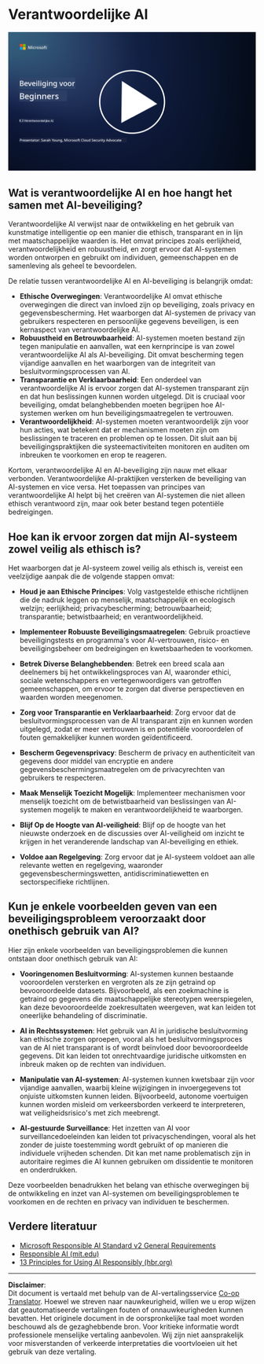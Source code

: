<!--
CO_OP_TRANSLATOR_METADATA:
{
  "original_hash": "5e9775ee91bde7d44577891d5f11c4c5",
  "translation_date": "2025-09-04T00:06:12+00:00",
  "source_file": "8.3 Responsible AI.md",
  "language_code": "nl"
}
-->
# Verantwoordelijke AI

[![Bekijk de video](../../translated_images/8-3_placeholder.9a5623e020ef9751bfd82c06e3014edc976e2b2dc6ac5836571e63873a3c28b4.nl.png)](https://learn-video.azurefd.net/vod/player?id=b7517901-8f81-4475-b586-385a361c51e8)

## Wat is verantwoordelijke AI en hoe hangt het samen met AI-beveiliging?

Verantwoordelijke AI verwijst naar de ontwikkeling en het gebruik van kunstmatige intelligentie op een manier die ethisch, transparant en in lijn met maatschappelijke waarden is. Het omvat principes zoals eerlijkheid, verantwoordelijkheid en robuustheid, en zorgt ervoor dat AI-systemen worden ontworpen en gebruikt om individuen, gemeenschappen en de samenleving als geheel te bevoordelen.

De relatie tussen verantwoordelijke AI en AI-beveiliging is belangrijk omdat:

-   **Ethische Overwegingen**: Verantwoordelijke AI omvat ethische overwegingen die direct van invloed zijn op beveiliging, zoals privacy en gegevensbescherming. Het waarborgen dat AI-systemen de privacy van gebruikers respecteren en persoonlijke gegevens beveiligen, is een kernaspect van verantwoordelijke AI.
-   **Robuustheid en Betrouwbaarheid**: AI-systemen moeten bestand zijn tegen manipulatie en aanvallen, wat een kernprincipe is van zowel verantwoordelijke AI als AI-beveiliging. Dit omvat bescherming tegen vijandige aanvallen en het waarborgen van de integriteit van besluitvormingsprocessen van AI.
-   **Transparantie en Verklaarbaarheid**: Een onderdeel van verantwoordelijke AI is ervoor zorgen dat AI-systemen transparant zijn en dat hun beslissingen kunnen worden uitgelegd. Dit is cruciaal voor beveiliging, omdat belanghebbenden moeten begrijpen hoe AI-systemen werken om hun beveiligingsmaatregelen te vertrouwen.
-   **Verantwoordelijkheid**: AI-systemen moeten verantwoordelijk zijn voor hun acties, wat betekent dat er mechanismen moeten zijn om beslissingen te traceren en problemen op te lossen. Dit sluit aan bij beveiligingspraktijken die systeemactiviteiten monitoren en auditen om inbreuken te voorkomen en erop te reageren.

Kortom, verantwoordelijke AI en AI-beveiliging zijn nauw met elkaar verbonden. Verantwoordelijke AI-praktijken versterken de beveiliging van AI-systemen en vice versa. Het toepassen van principes van verantwoordelijke AI helpt bij het creëren van AI-systemen die niet alleen ethisch verantwoord zijn, maar ook beter bestand tegen potentiële bedreigingen.

## Hoe kan ik ervoor zorgen dat mijn AI-systeem zowel veilig als ethisch is?

Het waarborgen dat je AI-systeem zowel veilig als ethisch is, vereist een veelzijdige aanpak die de volgende stappen omvat:

- **Houd je aan Ethische Principes**: Volg vastgestelde ethische richtlijnen die de nadruk leggen op menselijk, maatschappelijk en ecologisch welzijn; eerlijkheid; privacybescherming; betrouwbaarheid; transparantie; betwistbaarheid; en verantwoordelijkheid.

- **Implementeer Robuuste Beveiligingsmaatregelen**: Gebruik proactieve beveiligingstests en programma's voor AI-vertrouwen, risico- en beveiligingsbeheer om bedreigingen en kwetsbaarheden te voorkomen.

- **Betrek Diverse Belanghebbenden**: Betrek een breed scala aan deelnemers bij het ontwikkelingsproces van AI, waaronder ethici, sociale wetenschappers en vertegenwoordigers van getroffen gemeenschappen, om ervoor te zorgen dat diverse perspectieven en waarden worden meegenomen.

- **Zorg voor Transparantie en Verklaarbaarheid**: Zorg ervoor dat de besluitvormingsprocessen van de AI transparant zijn en kunnen worden uitgelegd, zodat er meer vertrouwen is en potentiële vooroordelen of fouten gemakkelijker kunnen worden geïdentificeerd.

- **Bescherm Gegevensprivacy**: Bescherm de privacy en authenticiteit van gegevens door middel van encryptie en andere gegevensbeschermingsmaatregelen om de privacyrechten van gebruikers te respecteren.

- **Maak Menselijk Toezicht Mogelijk**: Implementeer mechanismen voor menselijk toezicht om de betwistbaarheid van beslissingen van AI-systemen mogelijk te maken en verantwoordelijkheid te waarborgen.

- **Blijf Op de Hoogte van AI-veiligheid**: Blijf op de hoogte van het nieuwste onderzoek en de discussies over AI-veiligheid om inzicht te krijgen in het veranderende landschap van AI-beveiliging en ethiek.

- **Voldoe aan Regelgeving**: Zorg ervoor dat je AI-systeem voldoet aan alle relevante wetten en regelgeving, waaronder gegevensbeschermingswetten, antidiscriminatiewetten en sectorspecifieke richtlijnen.

## Kun je enkele voorbeelden geven van een beveiligingsprobleem veroorzaakt door onethisch gebruik van AI?

Hier zijn enkele voorbeelden van beveiligingsproblemen die kunnen ontstaan door onethisch gebruik van AI:

- **Vooringenomen Besluitvorming**: AI-systemen kunnen bestaande vooroordelen versterken en vergroten als ze zijn getraind op bevooroordeelde datasets. Bijvoorbeeld, als een zoekmachine is getraind op gegevens die maatschappelijke stereotypen weerspiegelen, kan deze bevooroordeelde zoekresultaten weergeven, wat kan leiden tot oneerlijke behandeling of discriminatie.

- **AI in Rechtssystemen**: Het gebruik van AI in juridische besluitvorming kan ethische zorgen oproepen, vooral als het besluitvormingsproces van de AI niet transparant is of wordt beïnvloed door bevooroordeelde gegevens. Dit kan leiden tot onrechtvaardige juridische uitkomsten en inbreuk maken op de rechten van individuen.

- **Manipulatie van AI-systemen**: AI-systemen kunnen kwetsbaar zijn voor vijandige aanvallen, waarbij kleine wijzigingen in invoergegevens tot onjuiste uitkomsten kunnen leiden. Bijvoorbeeld, autonome voertuigen kunnen worden misleid om verkeersborden verkeerd te interpreteren, wat veiligheidsrisico's met zich meebrengt.

- **AI-gestuurde Surveillance**: Het inzetten van AI voor surveillancedoeleinden kan leiden tot privacyschendingen, vooral als het zonder de juiste toestemming wordt gebruikt of op manieren die individuele vrijheden schenden. Dit kan met name problematisch zijn in autoritaire regimes die AI kunnen gebruiken om dissidentie te monitoren en onderdrukken.

Deze voorbeelden benadrukken het belang van ethische overwegingen bij de ontwikkeling en inzet van AI-systemen om beveiligingsproblemen te voorkomen en de rechten en privacy van individuen te beschermen.

## Verdere literatuur

 - [Microsoft Responsible AI Standard v2 General Requirements](https://query.prod.cms.rt.microsoft.com/cms/api/am/binary/RE5cmFl?culture=en-us&country=us&WT.mc_id=academic-96948-sayoung)
 - [Responsible AI (mit.edu)](https://sloanreview.mit.edu/big-ideas/responsible-ai/)
 - [13 Principles for Using AI Responsibly (hbr.org)](https://hbr.org/2023/06/13-principles-for-using-ai-responsibly)

---

**Disclaimer**:  
Dit document is vertaald met behulp van de AI-vertalingsservice [Co-op Translator](https://github.com/Azure/co-op-translator). Hoewel we streven naar nauwkeurigheid, willen we u erop wijzen dat geautomatiseerde vertalingen fouten of onnauwkeurigheden kunnen bevatten. Het originele document in de oorspronkelijke taal moet worden beschouwd als de gezaghebbende bron. Voor kritieke informatie wordt professionele menselijke vertaling aanbevolen. Wij zijn niet aansprakelijk voor misverstanden of verkeerde interpretaties die voortvloeien uit het gebruik van deze vertaling.